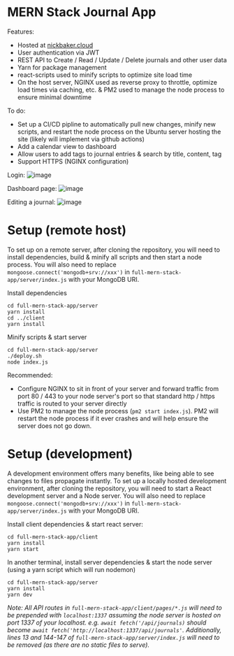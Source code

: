 # MERN Stack Journal App

Features:
- Hosted at [nickbaker.cloud](http://www.nickbaker.cloud)
- User authentication via JWT
- REST API to Create / Read / Update / Delete journals and other user data
- Yarn for package management
- react-scripts used to minify scripts to optimize site load time
- On the host server, NGINX used as reverse proxy to throttle, optimize load times via caching, etc. & PM2 used to manage the node process to ensure minimal downtime

To do:
- Set up a CI/CD pipline to automatically pull new changes, minify new scripts, and restart the node process on the Ubuntu server hosting the site (likely will implement via github actions)
- Add a calendar view to dashboard
- Allow users to add tags to journal entries & search by title, content, tag
- Support HTTPS (NGINX configuration)

Login:
![image](https://github.com/nickbakeruvic/full-mern-stack-app/assets/106908272/729168aa-52ff-4055-98f0-ef65d86b508e)

Dashboard page:
![image](https://github.com/nickbakeruvic/full-mern-stack-app/assets/106908272/1a7d57dd-011e-4573-973a-50c7133b9168)

Editing a journal:
![image](https://github.com/nickbakeruvic/full-mern-stack-app/assets/106908272/f187bb91-dd2c-4ba9-9dc2-936fdb24959e)

# Setup (remote host)

To set up on a remote server, after cloning the repository, you will need to install dependencies, build & minify all scripts and then start a node process.
You will also need to replace `mongoose.connect('mongodb+srv://xxx')` in `full-mern-stack-app/server/index.js` with your MongoDB URI.

Install dependencies
```
cd full-mern-stack-app/server
yarn install
cd ../client
yarn install
```

Minify scripts & start server
```
cd full-mern-stack-app/server
./deploy.sh
node index.js
```

Recommended:
- Configure NGINX to sit in front of your server and forward traffic from port 80 / 443 to your node server's port so that standard http / https traffic is routed to your server directly
- Use PM2 to manage the node process (`pm2 start index.js`). PM2 will restart the node process if it ever crashes and will help ensure the server does not go down.

# Setup (development)

A development environment offers many benefits, like being able to see changes to files propagate instantly. To set up a locally hosted development environment, after cloning the repository, you will need to start a React development server and a Node server.
You will also need to replace `mongoose.connect('mongodb+srv://xxx')` in `full-mern-stack-app/server/index.js` with your MongoDB URI.

Install client dependencies & start react server:
```
cd full-mern-stack-app/client
yarn install
yarn start
```

In another terminal, install server dependencies & start the node server (using a yarn script which will run nodemon)
```
cd full-mern-stack-app/server
yarn install
yarn dev
```

*Note: All API routes in `full-mern-stack-app/client/pages/*.js` will need to be prepended with `localhost:1337` assuming the node server is hosted on port 1337 of your localhost.
e.g. `await fetch('/api/journals)` should become `await fetch('http://localhost:1337/api/journals'`. Additionally, lines 13 and 144-147 of `full-mern-stack-app/server/index.js` will need to be removed (as there are no static files to serve).*
